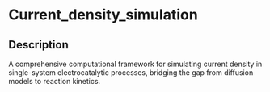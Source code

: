 # Current_density_simulation

## Description

A comprehensive computational framework for simulating current density in single-system electrocatalytic processes, bridging the gap from diffusion models to reaction kinetics.

